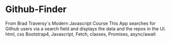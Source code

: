 # Github-Finder
From Brad Traversy´s Modern Javascript Course
This App  searches for Github users via a search field and displays the data and the repos in the UI.
html, css Bootstrap4, Javascript, Fetch, classes, Promises, async/await
